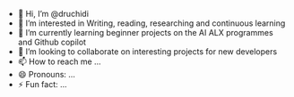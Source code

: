 - 👋 Hi, I’m @druchidi
- 👀 I’m interested in Writing, reading, researching and continuous learning
- 🌱 I’m currently learning beginner projects on the AI ALX programmes and Github copilot 
- 💞️ I’m looking to collaborate on interesting projects for new developers
- 📫 How to reach me ...
- 😄 Pronouns: ...
- ⚡ Fun fact: ...

<!---
druchidi/druchidi is a ✨ special ✨ repository because its `README.md` (this file) appears on your GitHub profile.
You can click the Preview link to take a look at your changes.
--->
